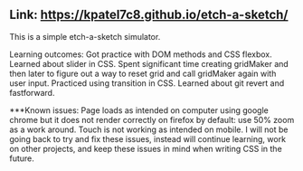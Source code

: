 ## Link: https://kpatel7c8.github.io/etch-a-sketch/

This is a simple etch-a-sketch simulator.

Learning outcomes:
Got practice with DOM methods and CSS flexbox.
Learned about slider in CSS.
Spent significant time creating gridMaker and then later to figure out a way to reset grid and call gridMaker again with user input.
Practiced using transition in CSS. 
Learned about git revert and fastforward.

***Known issues: 
Page loads as intended on computer using google chrome but it does not render correctly on firefox by default: use 50% zoom as a work around.
Touch is not working as intended on mobile.
I will not be going back to try and fix these issues, instead will continue learning, work on other projects, and keep these issues in mind when writing CSS in the future.
